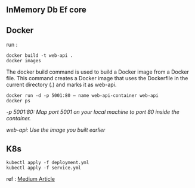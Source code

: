 ## InMemory Db Ef core


## Docker


run :
```
docker build -t web-api .
docker images
```

The docker build command is used to build a Docker image from a Docker file.
This command creates a Docker image that uses the Dockerfile in the current directory (.) and marks it as web-api.

```
docker run -d -p 5001:80 — name web-api-container web-api
docker ps

```
*-p 5001:80: Map port 5001 on your local machine to port 80 inside the container.*

*web-api: Use the image you built earlier*

## K8s

```
kubectl apply -f deployment.yml
kubectl apply -f service.yml
```


ref : [Medium Article](https://medium.com/@jaydeepvpatil225/containerize-the-net-core-7-web-api-with-docker-and-kubernetes-9dd23e392936)
